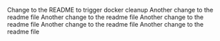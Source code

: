 
Change to the README to trigger docker cleanup
Another change to the readme file
Another change to the readme file
Another change to the readme file
Another change to the readme file
Another change to the readme file
